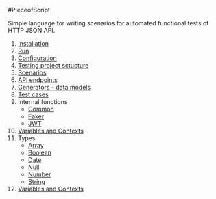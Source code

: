 #PieceofScript

Simple language for writing scenarios for automated functional tests
of HTTP JSON API.

<ol>
 <li><a href="run.md">Installation</a></li>
 <li><a href="run.md#run">Run</a></li>
 <li><a href="run.md#config">Configuration</a></li>
 <li><a href="project.md">Testing project sctucture</a></li>
 <li><a href="scenario.md">Scenarios</a></li>
 <li><a href="endpoints.md">API endpoints</a></li> 
 <li><a href="generators.md">Generators - data models</a></li> 
 <li><a href="testcases.md">Test cases</a></li> 
 <li>Internal functions
    <ul>
    <li><a href="functions_common.md">Common</a></li>
    <li><a href="functions_faker.md">Faker</a></li>
    <li><a href="functions_jwt.md">JWT</a></li>
    </ul>
 </li>   
 <li><a href="variables.html">Variables and Contexts</a></li> 
 <li>Types
    <ul>
    <li><a href="type_array.md">Array</a></li>
    <li><a href="type_boolean.md">Boolean</a></li>
    <li><a href="type_date.md">Date</a></li>
    <li><a href="type_null.md">Null</a></li>
    <li><a href="type_number.md">Number</a></li>
    <li><a href="type_string.md">String</a></li>
    </ul>
 </li>   
 <li><a href="variables.md">Variables and Contexts</a></li> 
